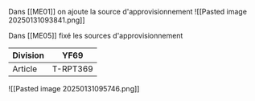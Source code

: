 
Dans [[ME01]] on ajoute la source d'approvisionnement 
![[Pasted image 20250131093841.png]]

Dans [[ME05]] fixé les sources d'approvisionnement

| Division | YF69     |
| -------- | -------- |
| Article  | T-RPT369 |
![[Pasted image 20250131095746.png]]
